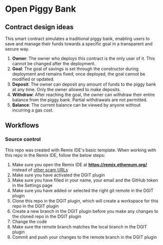 # Open Piggy Bank

## Contract design ideas

This smart contract simulates a traditional piggy bank, enabling users to save and manage their funds towards a specific goal in a transparent and secure way.

1. **Owner**: The owner who deploys this contract is the only user of it. This cannot be changed after the deployment.
2. **Goal**: The goal of savings is set through the constructor during deployment and remains fixed; once deployed, the goal cannot be modified or updated.
3. **Deposit**: The owner can deposit any amount of funds to the piggy bank at any time. Only the owner allowed to make deposits.
4. **Withdraw**: After reaching the goal, the owner can withdraw their entire balance from the piggy bank. Partial withdrawals are not permitted.
5. **Balance**: The current balance can be viewed by anyone without incurring a gas cost.

## Workflows

### Source control

This repo was created with Remix IDE's basic template. When working with this repo in the Remix IDE, follow the below steps:

1. Make sure you open the Remix IDE at **https://remix.ethereum.org/** instead of [other scam URLs](https://medium.com/remix-ide/remix-in-youtube-crypto-scams-71c338da32d)
2. Make sure you have activated the DGIT plugin
3. Make sure you have filled in your name, your email and the GitHub token in the Settings page
4. Make sure you have added or selected the right git remote in the DGIT plugin
5. Clone this repo in the DGIT plugin, which will create a workspace for this repo in the DGIT plugin
6. Create a new branch in the DGIT plugin before you make any changes to the cloned repo in the DGIT plugin
7. Change the code
8. Make sure the remote branch matches the local branch in the DGIT plugin
9. Commit and push your changes to the remote branch in the DGIT plugin
